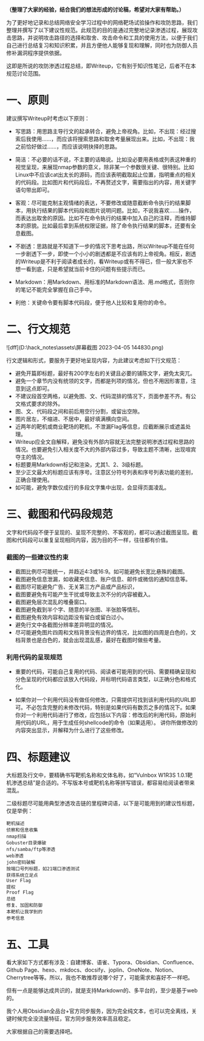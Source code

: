 

**（整理了大家的经验，结合我们的想法形成的讨论稿，希望对大家有帮助。）**

为了更好地记录和总结网络安全学习过程中的网络靶场试验操作和攻防思路，我们整理并撰写了以下建议性规范。此规范的目的是通过完整地记录渗透过程，展现攻击思路，并说明攻击路径的选择和取舍、攻击命令和工具的使用方法，以便于我们自己进行总结复习和知识积累，并且方便他人能够复现和理解，同时也为防御人员修补漏洞程序提供依据。

这即是所说的攻防渗透过程总结，即Writeup，它有别于知识性笔记，后者不在本规范讨论范围。

# 一、原则

建议撰写Writeup时考虑以下原则：

- 写思路：用思路主导行文的起承转合，避免上帝视角。比如，不出现：经过搜索后我使用......，而应该将搜索思路和取舍考量展现出来。比如，不出现：我之前恰好做过......，而应该说明抉择的思路。

- 简洁：不必要的话不说，不主要的话略说。比如没必要用表格或列表这种重的视觉呈现，来展现nmap参数的意义，除非某一个参数很关键、很特别。比如Linux中不应该cat出太长的源码，而应该表明截取起止位置，指明重点的相关的代码段。比如图片和代码段后，不再赘述文字，需要指出的内容，用关键字语句带出即可。

- 客观：尽可能克制主观情绪的表达，不要修改或随意截断命令执行的结果脚本，用执行结果的脚本代码段和图片说明问题。比如，不说我喜欢......操作，而表达出取舍的原因。比如不在命令执行的结果中加入自己的注释，而维持脚本的原貌。比如最后拿到系统权限证据，除了命令执行结果的脚本，还要有全息截图。

- 不剧透：思路就是不知道下一步的情况下思考出路，所以Writeup不能在任何一步剧透下一步，即使一个小小的剧透都是不应该有的上帝视角。相反，剧透的Writeup是不利于阅读者成长的，看Writeup或有不得已，但一般大家也不想一看到底，只是希望就当前卡住的问题有些提示而已。

- Markdown：用Markdown、用标准的Markdown语法、用.md格式，否则你的笔记不能完全掌握在自己手中。

- 利他：关键命令要有脚本代码段，便于他人比较和复用你的命令。

# 二、行文规范

![dff](D:\hack_notes\assets\屏幕截图 2023-04-05 144830.png)

行文逻辑和形式，要服务于更好地呈现内容，为此建议考虑如下行文规范：

- 避免开篇即标题，最好有200字左右的关键且必要的铺陈文字，避免太突兀。
- 避免一个章节内没有统领的文字，而都是列项的情况，但也不用因形害意，注意到这点即可。
- 不建议段首空两格，以避免图、文、代码混排的情况下，页面参差不齐。有公文格式要求的除外。
- 图、文、代码段之间和前后用空行分割，或留出空隙。
- 图片居左，不缩进、不居中，最好填满横向空间。
- 近两年的靶机或商业靶场的靶机，不泄漏Flag等信息，应截断展示或遮盖处理。
- Writeup应全文自解释，避免没有外部内容就无法完整说明渗透过程和思路的情况。也要避免引入相关度不大的外部内容过多，导致主题不清晰，出现喧宾夺主的情况。
- 标题要用Markdown标记和渲染，尤其1、2、3级标题。
- 至少正文最大的标题应该有序号。注意区分符号列表和序号列表功能的差别，正确合理使用。
- 如可能，避免字数仅成行的多段文字集中出现，会显得页面凌乱。

# 三、截图和代码段规范

文字和代码段不便于呈现的、呈现不完整的、不客观的，都可以通过截图呈现。截图和代码段可以重复呈现相同内容，因为目的不一样，往往都有价值。

### 截图的一些建议性约束

- 截图比例尽可能统一，并趋近4:3或16:9。如可能避免长宽比悬殊的截图。
- 截图避免信息泄漏，如收藏夹信息、账户信息、邮件或微信的通知信息等。
- 截图尽可能避免广告、无关第三方产品或产品标识，
- 截图要避免有可能产生干扰或导致主次不分的内容被截入。
- 截图避免层次混乱的堆叠窗口。
- 截图避免截到半个字、随意的半张图、半张脸等情形。
- 截图避免有效内容和边距没有留白或留白过小。
- 避免行文中各截图分辨率差异明显的情况。
- 尽可能避免图片四周和文档背景没有边界的情况，比如图的四周是白色的，文档背景也是白色的，就会出现混乱感，最好在截图时做些考量。

### 利用代码的呈现规范

- 重要的代码，可能自己复用的代码、阅读者可能用到的代码、需要精确呈现和分色呈现的代码都应该放入代码段，并标明代码语言类型，以正确分色和格式化。

- 如果你对一个利用代码没有做任何修改，只需提供可找到该利用代码的URL即可。不必包含完整的未修改代码，特别是如果代码有数页之多的情况下。如果你对一个利用代码进行了修改，应包括以下内容：修改后的利用代码，原始利用代码的URL，用于生成任何shellcode的命令（如果适用）。 讲你所做修改的内容突出显示，并解释为什么进行了这些修改。

# 四、标题建议

大标题及行文中，要精确书写靶机名称和文体名称，如“Vulnbox W1R3S 1.0.1靶机渗透总结”是合适的。不写版本号或靶机名称等拼写错误，都容易给阅读者带来混乱。

二级标题尽可能用典型渗透攻击链的里程碑词语，以下是可能用到的建议性标题，仅是举例：

```
靶机描述
侦察和信息收集
nmap扫描
Gobuster目录爆破
nfs/samba/ftp等渗透
web渗透
john密码破解
按端口号列标题，如21端口渗透测试
获得系统立足点
User Flag
提权
Proof Flag
总结
修复、加固和防御
本靶机让我学到的
参考信息
```

# 五、工具

看大家如下方式都有涉及：自建博客、语雀、Typora、Obsidian、Confluence、Github Page、hexo、mkdocs、docsify、joplin、OneNote、Notion、Cherrytree等等。所以，我也不敢推荐说哪个好了，可能需求和喜好不一样吧。

但有一点是能够达成共识的，就是支持Markdown的、多平台的，至少是基于web的。

我个人用Obsidian全品台+官方同步服务，因为完全纯文本，也可以完全离线，关键时候完全没流量特征，官方同步服务效率高且稳定。

大家根据自己的需要选择吧。

